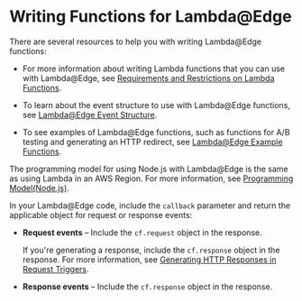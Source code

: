# Writing Functions for Lambda@Edge<a name="lambda-edge-authoring-functions"></a>

There are several resources to help you with writing Lambda@Edge functions:

+ For more information about writing Lambda functions that you can use with Lambda@Edge, see [Requirements and Restrictions on Lambda Functions](lambda-requirements-limits.md)\. 

+ To learn about the event structure to use with Lambda@Edge functions, see [Lambda@Edge Event Structure](lambda-event-structure.md)\.

+ To see examples of Lambda@Edge functions, such as functions for A/B testing and generating an HTTP redirect, see [Lambda@Edge Example Functions](lambda-examples.md)\.

The programming model for using Node\.js with Lambda@Edge is the same as using Lambda in an AWS Region\. For more information, see [Programming Model\(Node\.js\)](http://docs.aws.amazon.com/lambda/latest/dg/programming-model.html)\.

In your Lambda@Edge code, include the `callback` parameter and return the applicable object for request or response events:

+ **Request events** – Include the `cf.request` object in the response\.

  If you're generating a response, include the `cf.response` object in the response\. For more information, see [Generating HTTP Responses in Request Triggers](lambda-generating-http-responses.md)\.  

+ **Response events** – Include the `cf.response` object in the response\.